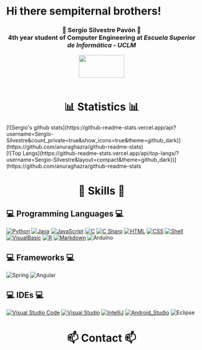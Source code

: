 # Hi there sempiternal brothers!

<div align="center">
    <h3>🤘 Sergio Silvestre Pavón 🤘 <br> 
      4th year student of Computer Engineering at <i>Escuela Superior de Informática - UCLM</i>
    </h3>
    <img src="https://esi.uclm.es/assets/esi_logo-7a426d674c8af39655a438edfffc2668fba3816e796aa1608208d8161a2c8b01.png" width="120" height="60" vertical-align="baseline">
</div>
<br>

<h1 align = "middle">📊 Statistics 📊</h1>
[![Sergio's github stats](https://github-readme-stats.vercel.app/api?username=Sergio-Silvestre&count_private=true&show_icons=true&theme=github_dark)](https://github.com/anuraghazra/github-readme-stats)<!--hacer lo de vercel-->
<br>
[![Top Langs](https://github-readme-stats.vercel.app/api/top-langs/?username=Sergio-Silvestre&layout=compact&theme=github_dark))](https://github.com/anuraghazra/github-readme-stats


<h1 align = "middle">🚀 Skills 🚀</h1>

## 💻 Programming Languages 💻
[![Python](https://img.shields.io/badge/Python-14354C?style=for-the-badge&logo=python&logoColor=white&labelColor=303A40)]()
[![Java](https://img.shields.io/badge/Java-FB9200?style=for-the-badge&logo=java&logoColor=white&labelColor=303A40)]()
[![JavaScript](https://img.shields.io/badge/JavaScript-F7DF1E=?style=for-the-badge&logo=javascript&logoColor=white&labelColor=303A40)]()
[![C](https://img.shields.io/badge/C-00599C?style=for-the-badge&logo=c&logoColor=white&labelColor=303A40)]()
[![C Sharp](https://img.shields.io/badge/C_Sharp-239120?style=for-the-badge&logo=c-sharp&logoColor=white&labelColor=303A40)]()
[![HTML](https://img.shields.io/badge/HTML5-E34F26?style=for-the-badge&logo=html5&logoColor=white&labelColor=303A40)]()
[![CSS](https://img.shields.io/badge/CSS3-1572B6?style=for-the-badge&logo=css3&logoColor=white&labelColor=303A40)]()
[![Shell](https://img.shields.io/badge/Shell-393336?style=for-the-badge&logo=gnu-bash&logoColor=white&labelColor=303A40)]()
[![VisualBasic](https://img.shields.io/badge/VB.NET-5C2D91?style=for-the-badge&logo=.net&logoColor=white&labelColor=303A40)]()
[![R](https://img.shields.io/badge/R-276DC3?style=for-the-badge&logo=R&logoColor=white&labelColor=303A40)]()
[![Markdown](https://img.shields.io/badge/Markdown-393336?style=for-the-badge&logo=Markdown&logoColor=white&labelColor=303A40)]()
![Arduino](https://img.shields.io/badge/-Arduino-00979D?style=for-the-badge&logo=Arduino&logoColor=white&labelColor=303A40)

## 💻 Frameworks 💻
![Spring](https://img.shields.io/badge/spring-%236DB33F.svg?style=for-the-badge&logo=spring&logoColor=white&labelColor=303A40)
![Angular](https://img.shields.io/badge/angular-%23DD0031.svg?style=for-the-badge&logo=angular&logoColor=white&labelColor=303A40)

## 💻 IDEs 💻
[![Visual Studio Code](https://img.shields.io/badge/VS_Code-0078D7?style=for-the-badge&logo=visual-studio-code&logoColor=white&labelColor=303A40)]()
[![Visual Studio](https://img.shields.io/badge/Visual_Studio-612E98?style=for-the-badge&logo=VisualStudio&logoColor=white&labelColor=303A40)]()
[![IntelliJ](https://img.shields.io/badge/IntelliJ_Idea-393336?style=for-the-badge&logo=intellij-idea&logoColor=white&labelColor=303A40)]()
[![Android_Studio](https://img.shields.io/badge/Android_Studio-3DDC84?style=for-the-badge&logo=android-studio&logoColor=white&labelColor=303A40)]()
![Eclipse](https://img.shields.io/badge/Eclipse-FE7A16.svg?style=for-the-badge&logo=Eclipse&logoColor=white&labelColor=303A40)
<!--añadir pycharm-->

<h1 align = "middle">📫 Contact 📫</h1>
